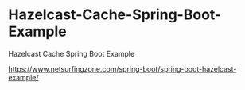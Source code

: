 # Hazelcast-Cache-Spring-Boot-Example
Hazelcast Cache Spring Boot Example

https://www.netsurfingzone.com/spring-boot/spring-boot-hazelcast-example/
